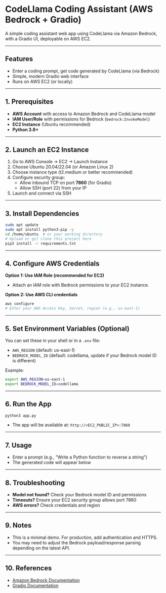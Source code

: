 # CodeLlama Coding Assistant (AWS Bedrock + Gradio)

A simple coding assistant web app using CodeLlama via Amazon Bedrock, with a Gradio UI, deployable on AWS EC2.

---

## Features
- Enter a coding prompt, get code generated by CodeLlama (via Bedrock)
- Simple, modern Gradio web interface
- Runs on AWS EC2 (or locally)

---

## 1. Prerequisites

- **AWS Account** with access to Amazon Bedrock and CodeLlama model
- **IAM User/Role** with permissions for Bedrock (`bedrock:InvokeModel`)
- **EC2 Instance** (Ubuntu recommended)
- **Python 3.8+**

---

## 2. Launch an EC2 Instance

1. Go to AWS Console → EC2 → Launch Instance
2. Choose Ubuntu 20.04/22.04 (or Amazon Linux 2)
3. Choose instance type (t2.medium or better recommended)
4. Configure security group:
   - Allow inbound TCP on port **7860** (for Gradio)
   - Allow SSH (port 22) from your IP
5. Launch and connect via SSH

---

## 3. Install Dependencies

```bash
sudo apt update
sudo apt install python3-pip -y
cd /home/ubuntu  # or your working directory
# Upload or git clone this project here
pip3 install -r requirements.txt
```

---

## 4. Configure AWS Credentials

**Option 1: Use IAM Role (recommended for EC2)**
- Attach an IAM role with Bedrock permissions to your EC2 instance.

**Option 2: Use AWS CLI credentials**
```bash
aws configure
# Enter your AWS Access Key, Secret, region (e.g., us-east-1)
```

---

## 5. Set Environment Variables (Optional)

You can set these in your shell or in a `.env` file:
- `AWS_REGION` (default: us-east-1)
- `BEDROCK_MODEL_ID` (default: codellama, update if your Bedrock model ID is different)

Example:
```bash
export AWS_REGION=us-east-1
export BEDROCK_MODEL_ID=codellama
```

---

## 6. Run the App

```bash
python3 app.py
```
- The app will be available at: `http://<EC2_PUBLIC_IP>:7860`

---

## 7. Usage
- Enter a prompt (e.g., "Write a Python function to reverse a string")
- The generated code will appear below

---

## 8. Troubleshooting
- **Model not found?** Check your Bedrock model ID and permissions
- **Timeouts?** Ensure your EC2 security group allows port 7860
- **AWS errors?** Check credentials and region

---

## 9. Notes
- This is a minimal demo. For production, add authentication and HTTPS.
- You may need to adjust the Bedrock payload/response parsing depending on the latest API.

---

## 10. References
- [Amazon Bedrock Documentation](https://docs.aws.amazon.com/bedrock/latest/userguide/)
- [Gradio Documentation](https://gradio.app/docs/) 